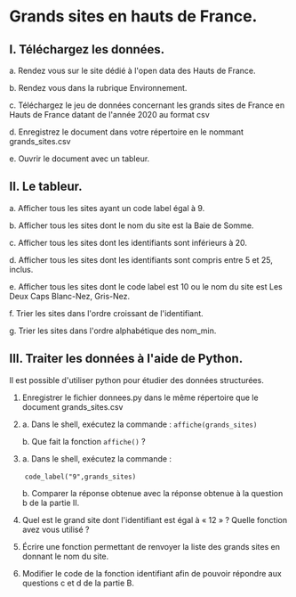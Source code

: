 # Grands sites en hauts de France. 

## I. Téléchargez les données. 

a. Rendez vous sur le site dédié à l'open data des Hauts de France.  

b. Rendez vous dans la rubrique Environnement.

c. Téléchargez le jeu de données concernant les grands  sites de France en Hauts de France datant de l'année 2020 au format csv  

d. Enregistrez le document dans votre répertoire en le nommant grands_sites.csv

e. Ouvrir le document avec un tableur. 

## II. Le tableur. 

a. Afficher tous les sites ayant un code label égal à 9.  

b. Afficher tous les sites dont le nom du site est la Baie de Somme.  

c. Afficher tous les sites dont les identifiants sont inférieurs à 20.  

d. Afficher tous les sites dont les identifiants sont compris entre 5 et 25, inclus.  

e. Afficher tous les sites dont le code label est 10  ou le nom du site est Les Deux Caps Blanc-Nez, Gris-Nez.  

f. Trier les sites dans l'ordre croissant de l'identifiant.  

g. Trier les sites dans l'ordre alphabétique des nom_min.  

## III. Traiter les données à l'aide de Python. 

Il est possible d'utiliser python pour étudier des données structurées. 

1. Enregistrer le fichier donnees.py dans le même répertoire que le document grands_sites.csv

2. a. Dans le shell, exécutez la commande : `affiche(grands_sites)`

   b. Que fait la fonction `affiche()` ?  

3. a. Dans le shell, exécutez la commande :

   ​	`code_label("9",grands_sites)`

   b. Comparer la réponse obtenue avec la réponse obtenue à la question b de la partie II.

4. Quel est le grand site dont l'identifiant est égal à « 12 » ? Quelle fonction avez vous utilisé ?  

5. Écrire une fonction permettant de renvoyer la liste des grands sites en donnant le nom du site.  

6. Modifier le code de la fonction identifiant afin de pouvoir répondre aux questions c et d de la partie B.   
